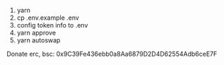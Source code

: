 1. yarn
2. cp .env.example .env
3. config token info to .env
4. yarn approve
5. yarn autoswap

Donate erc, bsc: 0x9C39Fe436ebb0a8Aa6879D2D4D62554Adb6ceE7F
